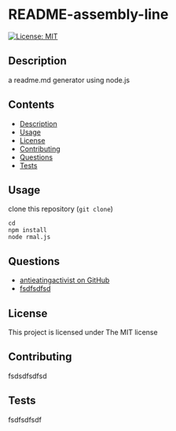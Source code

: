 # README-assembly-line

[![License: MIT](https://img.shields.io/badge/License-MIT-yellow.svg)](https://opensource.org/licenses/MIT)

## Description
a readme.md generator using node.js

## Contents
- [Description](#description)
- [Usage](#usage)
- [License](#license)
- [Contributing](#contributing)
- [Questions](#questions)
- [Tests](#tests)

## Usage

clone this repository (`git clone`)
```
cd
npm install
node rmal.js

```

## Questions

- [antieatingactivist on GitHub](https://github.com/antieatingactivist)
- [fsdfsdfsd](mailto:fsdfsdfsd)
## License

This project is licensed under The MIT license
## Contributing

fsdsdfsdfsd
## Tests

fsdfsdfsdf
